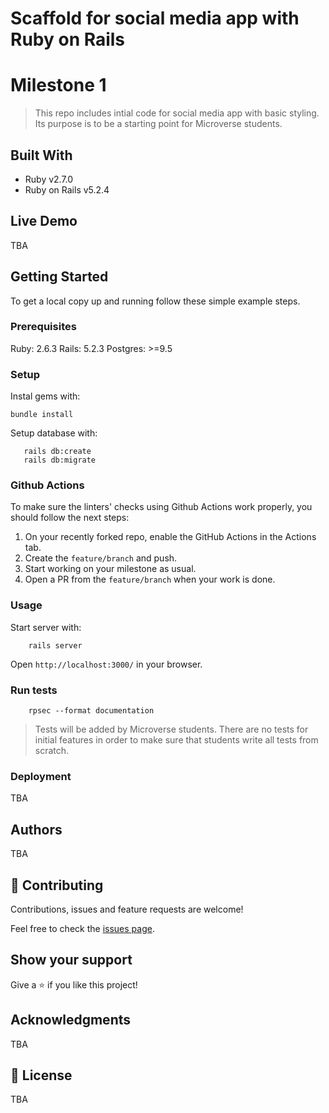 # Scaffold for social media app with Ruby on Rails
# Milestone 1

> This repo includes intial code for social media app with basic styling. Its purpose is to be a starting point for Microverse students.

## Built With

- Ruby v2.7.0
- Ruby on Rails v5.2.4

## Live Demo

TBA


## Getting Started

To get a local copy up and running follow these simple example steps.

### Prerequisites

Ruby: 2.6.3
Rails: 5.2.3
Postgres: >=9.5

### Setup

Instal gems with:

```
bundle install
```

Setup database with:

```
   rails db:create
   rails db:migrate
```

### Github Actions

To make sure the linters' checks using Github Actions work properly, you should follow the next steps:

1. On your recently forked repo, enable the GitHub Actions in the Actions tab.
2. Create the `feature/branch` and push.
3. Start working on your milestone as usual.
4. Open a PR from the `feature/branch` when your work is done.


### Usage

Start server with:

```
    rails server
```

Open `http://localhost:3000/` in your browser.

### Run tests

```
    rpsec --format documentation
```

> Tests will be added by Microverse students. There are no tests for initial features in order to make sure that students write all tests from scratch.

### Deployment

TBA

## Authors

TBA

## 🤝 Contributing

Contributions, issues and feature requests are welcome!

Feel free to check the [issues page](issues/).

## Show your support

Give a ⭐️ if you like this project!

## Acknowledgments

TBA

## 📝 License

TBA

